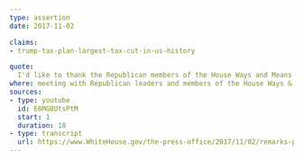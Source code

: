 ```yaml
---
type: assertion
date: 2017-11-02

claims:
- trump-tax-plan-largest-tax-cut-in-us-history

quote:
  I'd like to thank the Republican members of the House Ways and Means Committee who are here today to discuss the incredible plan to cut taxes. Now, it's reform and it's lots of other things, but we're cutting taxes. It'll be the biggest tax cut in our history.
where: meeting with Republican leaders and members of the House Ways & Means Committee
sources:
- type: youtube
  id: E6MG0UtsPtM
  start: 1
  duration: 18
- type: transcript
  url: https://www.WhiteHouse.gov/the-press-office/2017/11/02/remarks-president-trump-meeting-house-republican-leaders-and-republican
---
```

